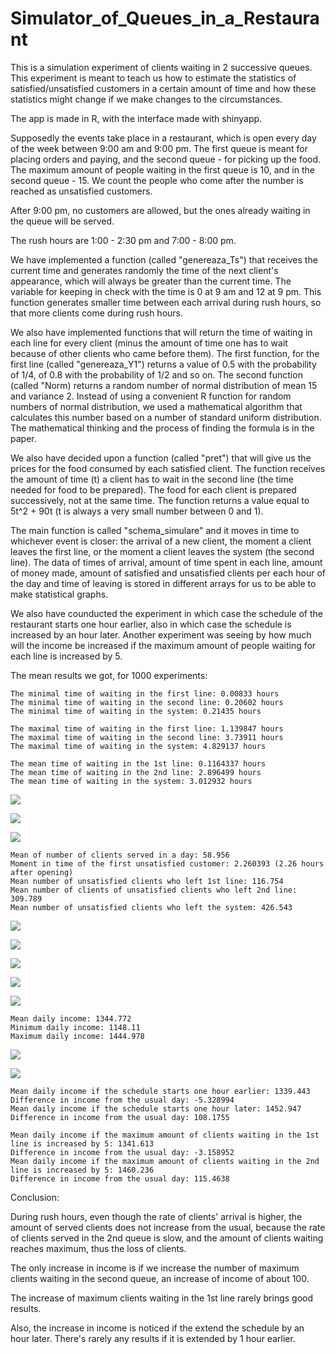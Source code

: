 # Simulator_of_Queues_in_a_Restaurant

This is a simulation experiment of clients waiting in 2 successive queues. This experiment is meant to teach us how to estimate the statistics of satisfied/unsatisfied customers in a certain amount of time and how these statistics might change if we make changes to the circumstances.

The app is made in R, with the interface made with shinyapp.

Supposedly the events take place in a restaurant, which is open every day of the week between 9:00 am and 9:00 pm. The first queue is meant for placing orders and paying, and the second queue - for picking up the food. The maximum amount of people waiting in the first queue is 10, and in the second queue - 15. We count the people who come after the number is reached as unsatisfied customers. 

After 9:00 pm, no customers are allowed, but the ones already waiting in the queue will be served. 

The rush hours are 1:00 - 2:30 pm and 7:00 - 8:00 pm. 

We have implemented a function (called "genereaza_Ts") that receives the current time and generates randomly the time of the next client's appearance, which will always be greater than the current time. The variable for keeping in check with the time is 0 at 9 am and 12 at 9 pm. This function generates smaller time between each arrival during rush hours, so that more clients come during rush hours.

We also have implemented functions that will return the time of waiting in each line for every client (minus the amount of time one has to wait because of other clients who came before them). The first function, for the first line (called "genereaza_Y1") returns a value of 0.5 with the probability of 1/4, of 0.8 with the probability of 1/2 and so on. The second function (called "Norm) returns a random number of normal distribution of mean 15 and variance 2. Instead of using a convenient R function for random numbers of normal distribution, we used a mathematical algorithm that calculates this number based on a number of standard uniform distribution. The mathematical thinking and the process of finding the formula is in the paper. 

We also have decided upon a function (called "pret") that will give us the prices for the food consumed by each satisfied client. The function receives the amount of time (t) a client has to wait in the second line (the time needed for food to be prepared). The food for each client is prepared successively, not at the same time. The function returns a value equal to 5t^2 +  90t (t is always a very small number between 0 and 1). 

The main function is called "schema_simulare" and it moves in time to whichever event is closer: the arrival of a new client, the moment a client leaves the first line, or the moment a client leaves the system (the second line). The data of times of arrival, amount of time spent in each line, amount of money made, amount of satisfied and unsatisfied clients per each hour of the day and time of leaving is stored in different arrays for us to be able to make statistical graphs.

We also have counducted the experiment in which case the schedule of the restaurant starts one hour earlier, also in which case the schedule is increased by an hour later. 
Another experiment was seeing by how much will the income be increased if the maximum amount of people waiting for each line is increased by 5. 


The mean results we got, for 1000 experiments:

    The minimal time of waiting in the first line: 0.00833 hours
    The minimal time of waiting in the second line: 0.20602 hours
    The minimal time of waiting in the system: 0.21435 hours
    
    The maximal time of waiting in the first line: 1.139847 hours
    The maximal time of waiting in the second line: 3.73911 hours
    The maximal time of waiting in the system: 4.829137 hours
    
    The mean time of waiting in the 1st line: 0.1164337 hours
    The mean time of waiting in the 2nd line: 2.896499 hours
    The mean time of waiting in the system: 3.012932 hours

![](images/im1.png)

![](images/im2.png)

![](images/im3.png)

    Mean of number of clients served in a day: 58.956
    Moment in time of the first unsatisfied customer: 2.260393 (2.26 hours after opening)
    Mean number of unsatisfied clients who left 1st line: 116.754
    Mean number of clients of unsatisfied clients who left 2nd line: 309.789
    Mean number of unsatisfied clients who left the system: 426.543

![](images/im4.png)

![](images/im5.png)

![](images/im6.png)

![](images/im7.png)

![](images/im8.png)

    Mean daily income: 1344.772
    Minimum daily income: 1148.11
    Maximum daily income: 1444.978
    
![](images/im9.png)

![](images/im10.png)

    Mean daily income if the schedule starts one hour earlier: 1339.443
    Difference in income from the usual day: -5.328994
    Mean daily income if the schedule starts one hour later: 1452.947
    Difference in income from the usual day: 108.1755

    Mean daily income if the maximum amount of clients waiting in the 1st line is increased by 5: 1341.613
    Difference in income from the usual day: -3.158952
    Mean daily income if the maximum amount of clients waiting in the 2nd line is increased by 5: 1460.236
    Difference in income from the usual day: 115.4638

Conclusion:

During rush hours, even though the rate of clients' arrival is higher, the amount of served clients does not increase from the usual, because the rate of clients served in the 2nd queue is slow, and the amount of clients waiting reaches maximum, thus the loss of clients.

The only increase in income is if we increase the number of maximum clients waiting in the second queue, an increase of income of about 100.

The increase of maximum clients waiting in the 1st line rarely brings good results.

Also, the increase in income is noticed if the extend the schedule by an hour later. There's rarely any results if it is extended by 1 hour earlier.



